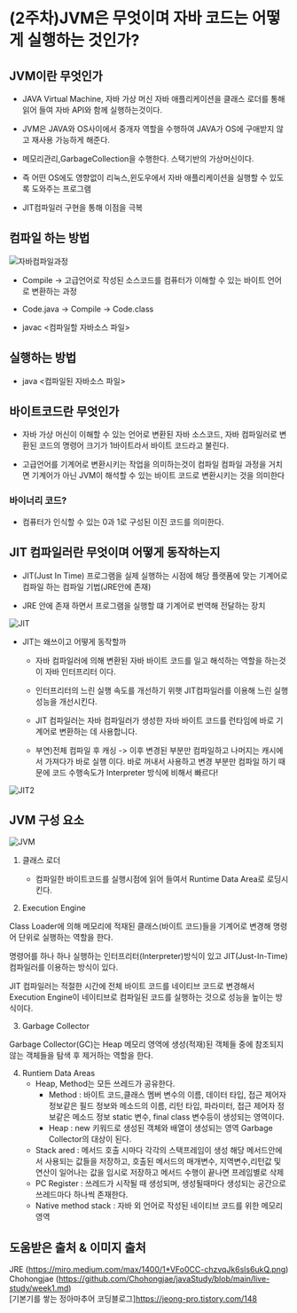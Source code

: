 # (2주차)JVM은 무엇이며 자바 코드는 어떻게 실행하는 것인가?

## JVM이란 무엇인가

- JAVA Virtual Machine, 자바 가상 머신 자바 애플리케이션을 클래스 로더를 통해 읽어 들여 자바 API와 함께 실행하는것이다.

- JVM은 JAVA와 OS사이에서 중개자 역할을 수행하여 JAVA가 OS에 구애받지 않고 재사용 가능하게 해준다. 

- 메모리관리,GarbageCollection을 수행한다. 스택기반의 가상머신이다.

- 즉 어떤 OS에도 영향없이 리눅스,윈도우에서 자바 애플리케이션을 실행할 수 있도록 도와주는 프로그램

- JIT컴파일러 구현을 통해 이점을 극복

## 컴파일 하는 방법

![자바컴파일과정](https://user-images.githubusercontent.com/52989474/143034151-8ad5fea9-0c2f-4f2a-a06f-723c872bc30a.jpg) 
- Compile  -> 고급언어로 작성된 소스코드를 컴퓨터가 이해할 수 있는 바이트 언어로 변환하는 과정

- Code.java -> Compile -> Code.class

- javac <컴파일할 자바소스 파일>

## 실행하는 방법

- java <컴파일된 자바소스 파일>

## 바이트코드란 무엇인가

- 자바 가상 머신이 이해할 수 있는 언어로 변환된 자바 소스코드, 자바 컴파일러로 변환된 코드의 명령어 크기가 1바이트라서 바이트 코드라고 불린다.

- 고급언어를 기계어로 변환시키는 작업을 의미하는것이 컴파일 컴파일 과정을 거치면 기계어가 아닌 JVM이 해석할 수 있는 바이트 코드로 변환시키는 것을 의미한다

### 바이너리 코드?

- 컴퓨터가 인식할 수 있는 0과 1로 구성된 이진 코드를 의미한다.

## JIT 컴파일러란 무엇이며 어떻게 동작하는지

- JIT(Just In Time) 프로그램을 실제 실행하는 시점에 해당 플랫폼에 맞는 기계어로 컴파일 하는 컴파일 기법(JRE안에 존재)

- JRE 안에 존재 하면서 프로그램을 실행할 떄 기계어로 번역해 전달하는 장치

![JIT](https://miro.medium.com/max/1400/1*VFo0CC-chzvqJk6sls6ukQ.png)

- JIT는 왜쓰이고 어떻게 동작할까

    - 자바 컴파일러에 의해 변환된 자바 바이트 코드를 일고 해석하는 역할을 하는것이 자바 인터프리터 이다.

    - 인터프리터의 느린 실행 속도를 개선하기 위햇 JIT컴파일러를 이용해 느린 실행 성능을 개선시킨다.

    - JIT 컴파일러는 자바 컴파일러가 생성한 자바 바이트 코드를 런타임에 바로 기계어로 변환하는 데 사용합니다.

    - 부연)전체 컴파일 후 캐싱 -> 이후 변경된 부분만 컴파일하고 나머지는 캐시에서 가져다가 바로 실행 이다. 바로 꺼내서 사용하고 변경 부분만 컴파일 하기 때문에 코드 수행속도가 Interpreter 방식에 비해서 빠르다!
    
![JIT2](https://user-images.githubusercontent.com/52989474/143041800-ce4c42f7-20cd-4c45-aa52-6fcea68b1522.jpg)

## JVM 구성 요소

![JVM](https://user-images.githubusercontent.com/52989474/143244173-8673f4c3-fb34-4397-a256-85f74fb23572.jpg)

1. 클래스 로더
    
    - 컴파일한 바이트코드를 실행시점에 읽어 들여서 Runtime Data Area로 로딩시킨다.
    
2. Execution Engine

Class Loader에 의해 메모리에 적재된 클래스(바이트 코드)들을 기계어로 변경해 명령어 단위로 실행하는 역할을 한다.

명령어를 하나 하나 실행하는 인터프리터(Interpreter)방식이 있고 JIT(Just-In-Time) 컴파일러를 이용하는 방식이 있다.

JIT 컴파일러는 적절한 시간에 전체 바이트 코드를 네이티브 코드로 변경해서 Execution Engine이 네이티브로 컴파일된 코드를 실행하는 것으로 성능을 높이는 방식이다.

3. Garbage Collector

Garbage Collector(GC)는 Heap 메모리 영역에 생성(적재)된 객체들 중에 참조되지 않는 객체들을 탐색 후 제거하는 역할을 한다.

4. Runtiem Data Areas
    - Heap, Method는 모든 쓰레드가 공유한다.
        - Method : 바이트 코드,클래스 멤버 변수의 이름, 데이터 타입, 접근 제어자 정보같은 필드 정보와 메소드의 이름, 리턴 타입, 파라미터, 접근 제어자 정보같은 메소드 정보 static 변수, final class 변수등이 생성되는 영역이다.
        - Heap : new 키워드로 생성된 객체와 배열이 생성되는 영역  Garbage Collector의 대상이 된다.
    - Stack ared : 메서드 호출 시마다 각각의 스택프레임이 생성 해당 메서드안에서 사용되는 값들을 저장하고, 호출된 메서드의 매개변수, 지역변수,리턴값 및 연산이 일어나는 값을 임시로 저장하고 메서드 수행이 끝나면 프레임별로 삭제
    - PC Register : 쓰레드가 시작될 때 생성되며, 생성될때마다 생성되는 공간으로 쓰레드마다 하나씩 존재한다.
    - Native method stack : 자바 외 언어로 작성된 네이티브 코드를 위한 메모리 영역








## 도움받은 출처  & 이미지 출처
JRE (https://miro.medium.com/max/1400/1*VFo0CC-chzvqJk6sls6ukQ.png)   
Chohongjae (https://github.com/Chohongjae/javaStudy/blob/main/live-study/week1.md)    
[기본기를 쌓는 정아마추어 코딩블로그]https://jeong-pro.tistory.com/148 